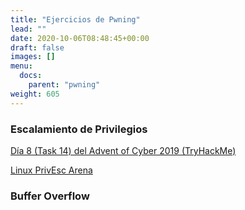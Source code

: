 ```yaml
---
title: "Ejercicios de Pwning"
lead: ""
date: 2020-10-06T08:48:45+00:00
draft: false
images: []
menu:
  docs:
    parent: "pwning"
weight: 605
---
```


### Escalamiento de Privilegios

[Día 8 (Task 14) del Advent of Cyber 2019 (TryHackMe)](https://tryhackme.com/room/25daysofchristmas)

[Linux PrivEsc Arena](https://tryhackme.com/room/linuxprivescarena)

### Buffer Overflow

